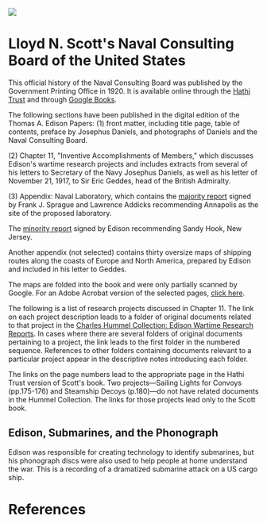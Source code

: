 <a href="https://juncture-digital.org"><img src="https://juncture-digital.org/images/ve-button.png"></a>

<param ve-config 
       title="Edison and the Naval Consulting Board"
       author="Erin Mustard"
       banner="https://edison.rutgers.edu/templates/sas-red/images/rutgers/red_banner.png" 
       layout="vertical">

<!-- Entities discussed throughout the essay are typically defined before the essay text and
     are thus available in all text.  Entity identifiers (QIDs) can be found in either
     Wikipedia or Wikidata (https://www.wikidata.org)> -->
 <param title="Lloyd N. Scott">
 <param title="Thomas A. Edison" eid="Q8743" aliases="Edison's">
 <param title="Josephus Daniels" eid="Q103853330" aliases="Daniels">
 <param title="Frank J. Sprague" eid="Q1343169">
 <param title="Lawrence Addicks" eid="Q23198594">
 <param title="Naval Consulting Board" eid="Q17012131">
 <param title="Sir Eric Geddes" eid="Q959198" aliases="Geddes">
 <param title="Annapolis,  Maryland" eid="Q28271" aliases="Annapolis">
 <param title="Sandy Hook, New Jersey" eid="Q1028611">

# Lloyd N. Scott's Naval Consulting Board of the United States

This official history of the Naval Consulting Board was published by the Government Printing Office in 1920. It is available online through the [Hathi Trust](http://catalog.hathitrust.org/Record/001622838_) and through [Google Books](http://books.google.com/books?id=ZMdBAAAAIAAJ&source=gbs_ViewAPI). 

<param ve-image
       manifest="https://edisondigital.rutgers.edu/iiif/X128D">

The following sections have been published in the digital edition of the Thomas A. Edison Papers: 
(1) front matter, including title page, table of contents, preface by Josephus Daniels, and photographs of Daniels and the Naval Consulting Board. 

<param ve-image 
       manifest="https://edisondigital.rutgers.edu/iiif/X128D005">

(2) Chapter 11, "Inventive Accomplishments of Members," which discusses Edison's wartime research projects and includes extracts from several of his letters to Secretary of the Navy Josephus Daniels, as well as his letter of November 21, 1917, to Sir Eric Geddes, head of the British Admiralty. 

<param ve-image 
       manifest="https://edisondigital.rutgers.edu/iiif/X128D164">

<param ve-image 
       manifest="https://edisondigital.rutgers.edu/iiif/X128D167">

<param ve-image 
       manifest="https://edisondigital.rutgers.edu/iiif/X128D171">

<param ve-image 
       manifest="https://edisondigital.rutgers.edu/iiif/X128D172">

<param ve-image 
       manifest="https://edisondigital.rutgers.edu/iiif/X128D180">

<param ve-image 
       manifest="https://edisondigital.rutgers.edu/iiif/X128D185">

<param ve-image 
       manifest="https://edisondigital.rutgers.edu/iiif/X128D191A">

<param ve-image 
       manifest="https://edisondigital.rutgers.edu/iiif/X128D191B">

(3) Appendix: Naval Laboratory, which contains the [majority report](https://edisondigital.rutgers.edu/document/X128D225) signed by Frank J. Sprague and Lawrence Addicks recommending Annapolis as the site of the proposed laboratory. 
<param ve-entity eid="Q28271">
<param ve-map center="Q28271" zoom="10" prefer-geojson>

The [minority report](https://edisondigital.rutgers.edu/document/X128D230) signed by Edison recommending Sandy Hook, New Jersey. 
<param ve-entity eid="Q1028611">
<param ve-map center="Q1028611" zoom="10" prefer-geojson>

Another appendix (not selected) contains thirty oversize maps of shipping routes along the coasts of Europe and North America, prepared by Edison and included in his letter to Geddes.

<param ve-image 
       manifest="https://edisondigital.rutgers.edu/iiif/X128D225">

<param ve-image 
       manifest="https://edisondigital.rutgers.edu/iiif/X128D230">

The maps are folded into the book and were only partially scanned by Google. For an Adobe Acrobat version of the selected pages, [click here](http://edison.rutgers.edu/Scott.pdf).


The following is a list of research projects discussed in Chapter 11. The link on each project description leads to a folder of original documents related to that project in the [Charles Hummel Collection: Edison Wartime Research Reports](https://edisondigital.rutgers.edu/folder/X128C). In cases where there are several folders of original documents pertaining to a project, the link leads to the first folder in the numbered sequence. References to other folders containing documents relevant to a particular project appear in the descriptive notes introducing each folder.

The links on the page numbers lead to the appropriate page in the Hathi Trust version of Scott's book. Two projects—Sailing Lights for Convoys (pp.175-176) and Steamship Decoys (p.180)—do not have related documents in the Hummel Collection. The links for those projects lead only to the Scott book.


## Edison, Submarines, and the Phonograph

Edison was responsible for creating technology to identify submarines, but his phonograph discs were also used to help people at home understand the war. This is a recording of a dramatized submarine attack on a US cargo ship.

<param ve-video id="UP1blMpzrkE" title="Edison Diamond Disc - A Submarine Attack">


# References
